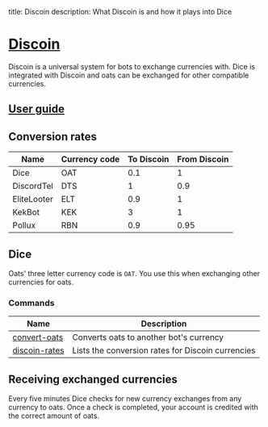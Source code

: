 title: Discoin
description: What Discoin is and how it plays into Dice

# [Discoin](http://discoin.sidetrip.xyz/)

Discoin is a universal system for bots to exchange currencies with. Dice is integrated with Discoin and oats can be exchanged for other compatible currencies.

## [User guide](https://discoin.gitbooks.io/docs/content/users-guide.html)

## Conversion rates

| Name        | Currency code | To Discoin | From Discoin |
|-------------|---------------|------------|--------------|
| Dice        | OAT           | 0.1        | 1            |
| DiscordTel  | DTS           | 1          | 0.9          |
| EliteLooter | ELT           | 0.9        | 1            |
| KekBot      | KEK           | 3          | 1            |
| Pollux      | RBN           | 0.9        | 0.95         |

## Dice

Oats' three letter currency code is `OAT`. You use this when exchanging other currencies for oats.

### Commands

| Name                                             | Description                                       |
|--------------------------------------------------|---------------------------------------------------|
| [convert-oats](/commands/economy/convert-oats)   | Converts oats to another bot's currency           |
| [discoin-rates](/commands/economy/discoin-rates) | Lists the conversion rates for Discoin currencies |

## Receiving exchanged currencies

Every five minutes Dice checks for new currency exchanges from any currency to oats. Once a check is completed, your account is credited with the correct amount of oats.
